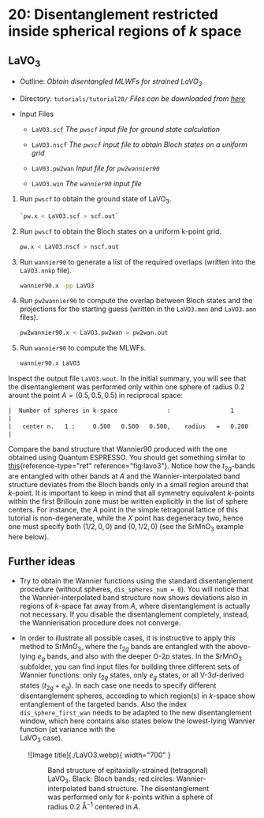 # 20: Disentanglement restricted inside spherical regions of $k$ space

## LaVO$_3$

- Outline: *Obtain disentangled MLWFs for strained LaVO$_3$.*

- Directory: `tutorials/tutorial20/` *Files can be downloaded from [here](https://github.com/wannier-developers/wannier90/tree/develop/tutorials/tutorial20)*

- Input Files

    - `LaVO3.scf` *The `pwscf` input file for ground
        state calculation*

    - `LaVO3.nscf` *The `pwscf` input file to obtain
        Bloch states on a uniform grid*

    - `LaV03.pw2wan` *Input file for `pw2wannier90`*

    - `LaVO3.win` *The `wannier90` input file*

1. Run `pwscf` to obtain the ground state of LaVO$_3$.

    ```bash title="Terminal"
    `pw.x < LaVO3.scf > scf.out`

2. Run `pwscf` to obtain the Bloch states on a uniform
    k-point grid.

    ```bash title="Terminal"
    pw.x < LaVO3.nscf > nscf.out
    ```

3. Run `wannier90` to generate a list of the required overlaps (written
    into the `LaVO3.nnkp` file).

    ```bash title="Terminal"
    wannier90.x -pp LaVO3
    ```

4. Run `pw2wannier90` to compute the overlap between Bloch states and
    the projections for the starting guess (written in the `LaVO3.mmn`
    and `LaVO3.amn` files).

    ```bash title="Terminal"
    pw2wannier90.x < LaVO3.pw2wan > pw2wan.out
    ```

5. Run `wannier90` to compute the MLWFs.

    ```bash title="Terminal"
    wannier90.x LaVO3
    ```

Inspect the output file `LaVO3.wout`. In the initial summary, you will
see that the disentanglement was performed only within one sphere of
radius 0.2 arount the point $A=(0.5, 0.5, 0.5)$ in reciprocal space:

```vi title="Output file"
|  Number of spheres in k-space              :                 1             |
|   center n.   1 :     0.500   0.500   0.500,    radius   =   0.200         |
```

Compare the band structure that Wannier90 produced with the one obtained
using Quantum ESPRESSO. You should get something similar to
[this](#fig:lavo3){reference-type="ref" reference="fig:lavo3"}. Notice
how the $t_{2g}$-bands are entangled with other bands at $A$ and the
Wannier-interpolated band structure deviates from the Bloch bands only
in a small region around that $k$-point. It is important to keep in mind
that all symmetry equivalent $k$-points within the first Brillouin zone
must be written explicitly in the list of sphere centers. For instance,
the $A$ point in the simple tetragonal lattice of this tutorial is
non-degenerate, while the $X$ point has degeneracy two, hence one must
specify both $(1/2,0,0)$ and $(0,1/2,0)$ (see the SrMnO$_3$ example here
below).

## Further ideas

- Try to obtain the Wannier functions using the standard
disentanglement procedure (without spheres, `dis_spheres_num = 0`).
You will notice that the Wannier-interpolated band structure now
shows deviations also in regions of $k$-space far away from $A$,
where disentanglement is actually not necessary. If you disable the
disentanglement completely, instead, the Wannierisation procedure
does not converge.

- In order to illustrate all possible cases, it is instructive to
apply this method to SrMnO$_3$, where the $t_{2g}$ bands are
entangled with the above-lying $e_g$ bands, and also with the deeper
O-$2p$ states. In the SrMnO$_3$ subfolder, you can find input files
for building three different sets of Wannier functions: only
$t_{2g}$ states, only $e_g$ states, or all V-$3d$-derived states
($t_{2g} + e_g$). In each case one needs to specify different
disentanglement spheres, according to which region(s) in $k$-space
show entanglement of the targeted bands. Also the index
`dis_sphere_first_wan` needs to be adapted to the new
disentanglement window, which here contains also states below the
lowest-lying Wannier function (at variance with the<br> LaVO$_3$ case).

<figure markdown="span">
![Image title](./LaVO3.webp){ width="700" }
<figure id="fig:lavo3">
<figcaption> Band structure of epitaxially-strained (tetragonal)
LaVO<sub>3</sub>. Black: Bloch bands;
red circles: Wannier-interpolated band structure. The disentanglement
was performed only for <em>k</em>-points within a sphere of radius
0.2 &#8491<sup>−1</sup> centered in <em>A</em>.</figcaption>
</figure>
